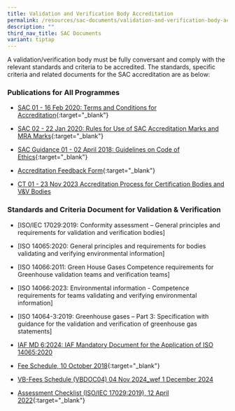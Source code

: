 ```yaml
---
title: Validation and Verification Body Accreditation
permalink: /resources/sac-documents/validation-and-verification-body-accreditation/
description: ""
third_nav_title: SAC Documents
variant: tiptap
---
```

<p>A validation/verification body must be fully conversant and comply with
the relevant standards and criteria to be accredited. The standards, specific
criteria and related documents for the SAC accreditation are as below:</p>
<h3>Publications for All Programmes</h3>
<ul>
<li>
<p><a href="/files/Documents/validation-and-verification-bodies/sac-01-16feb2020.pdf" rel="noopener noreferrer nofollow" target="_blank">SAC 01 - 16 Feb 2020: Terms and Conditions for Accreditation</a>{:target="_blank"}</p>
</li>
<li>
<p><a href="/files/Documents/validation-and-verification-bodies/sac-02-22-jan-20.pdf" rel="noopener noreferrer nofollow" target="_blank">SAC 02 - 22 Jan 2020: Rules for Use of SAC Accreditation Marks and MRA Marks</a>{:target="_blank"}</p>
</li>
<li>
<p><a href="/files/Documents/validation-and-verification-bodies/sac-guidance-01-guidelines-on-code-of-ethics-(02-april-2018).pdf" rel="noopener noreferrer nofollow" target="_blank">SAC Guidance 01 - 02 April 2018: Guidelines on Code of Ethics</a>{:target="_blank"}</p>
</li>
<li>
<p><a href="/files/Documents/SACFM10-AC-feedback-form-15-Jul-19.doc" rel="noopener noreferrer nofollow" target="_blank">Accreditation Feedback Form</a>{:target="_blank"}</p>
</li>
<li>
<p><a href="https://go.gov.sg/ct01-23112023" rel="noopener noreferrer nofollow" target="_blank">CT 01 - 23 Nov 2023 Accreditation Process for Certification Bodies and V&amp;V Bodies</a>
</p>
</li>
</ul>
<h3>Standards and Criteria Document for Validation &amp; Verification</h3>
<ul>
<li>
<p>[ISO/IEC 17029:2019: Conformity assessment – General principles and requirements
for validation and verification bodies]</p>
</li>
<li>
<p>[ISO 14065:2020: General principles and requirements for bodies validating
and verifying environmental information]</p>
</li>
<li>
<p>[ISO 14066:2011: Green House Gases Competence requirements for Greenhouse
validation teams and verification teams]</p>
</li>
<li>
<p>[ISO 14066:2023: Environmental information - Competence requirements for
teams validating and verifying environmental information]</p>
</li>
<li>
<p>[ISO 14064-3:2019: Greenhouse gases – Part 3: Specification with guidance
for the validation and verification of greenhouse gas statements]</p>
</li>
<li>
<p><a href="/files/Documents/validation-and-verification-bodies/IAF_MD_6_Issue_3_Version_2_11092024.pdf" rel="noopener noreferrer nofollow" target="_blank">IAF MD 6:2024: IAF Mandatory Document for the Application of ISO 14065:2020</a>
</p>
</li>
<li>
<p><a href="/files/Documents/validation-and-verification-bodies/VB-Fees-Schedule-(VBDOC04)-10-October-2018.pdf" rel="noopener noreferrer nofollow" target="_blank">Fee Schedule, 10 October 2018</a>{:target="_blank"}</p>
</li>
<li>
<p><a href="https://go.gov.sg/vb-fees-schedule-04nov2024-" rel="noopener nofollow" target="_blank">VB-Fees Schedule (VBDOC04) 04 Nov 2024_wef 1 December 2024</a>
</p>
</li>
<li>
<p><a href="/files/Documents/validation-and-verification-bodies/CTFM02-VB-ISO-IEC-17029.docx" rel="noopener noreferrer nofollow" target="_blank">Assessment Checklist (ISO/IEC 17029:2019), 12 April 2022</a>{:target="_blank"}</p>
</li>
</ul>
<p></p>